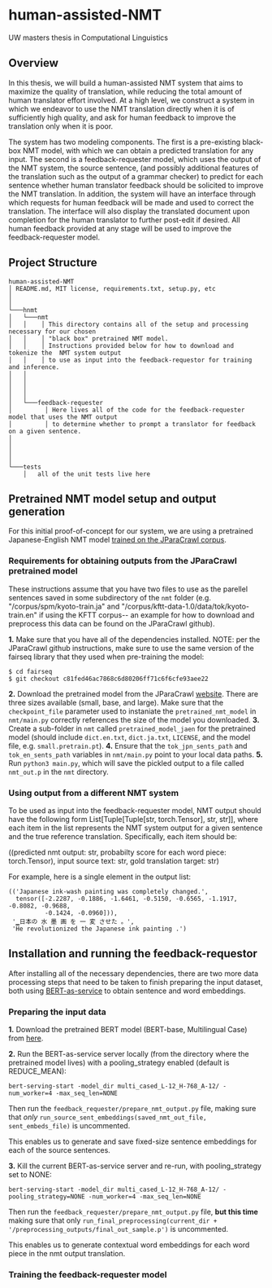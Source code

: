 # human-assisted-NMT
UW masters thesis in Computational Linguistics

## Overview
In this thesis, we will build a human-assisted NMT system that aims to maximize the quality of translation, while reducing the total amount of human translator effort involved. At a high level, we construct a system in which we endeavor to use the NMT translation directly when it is of sufficiently high quality, and ask for human feedback to improve the translation only when it is poor. 

The system has two modeling components. The first is a pre-existing black-box NMT model, with which we can obtain a predicted translation for any input. The second is a feedback-requester model, which uses the output of the NMT system, the source sentence, (and possibly additional features of the translation such as the output of a grammar checker) to predict for each sentence whether human translator feedback should be solicited to improve the NMT translation. In addition, the system will have an interface through which requests for human feedback will be made and used to correct the translation. The interface will also display the translated document upon completion for the human translator to further post-edit if desired. All human feedback provided at any stage will be used to improve the feedback-requester model.

## Project Structure

```
human-assisted-NMT
│ README.md, MIT license, requirements.txt, setup.py, etc
│     
│
└───hnmt
│   └───nmt
│   │    │ This directory contains all of the setup and processing necessary for our chosen
│   │    │ "black box" pretrained NMT model.  
│   │    │ Instructions provided below for how to download and tokenize the  NMT system output
│   │    │ to use as input into the feedback-requestor for training and inference.
│   │  
│   │
│   │       
│   │   
│   └───feedback-requester
│         │ Here lives all of the code for the feedback-requester model that uses the NMT output
│         │ to determine whether to prompt a translator for feedback on a given sentence.
│   
│       
│      
│        
└───tests
    │   all of the unit tests live here 
```

## Pretrained NMT model setup and output generation

For this initial proof-of-concept for our system, we are using a pretrained 
Japanese-English NMT model [trained on the JParaCrawl corpus](https://github.com/MorinoseiMorizo/jparacrawl-finetune).

### Requirements for obtaining outputs from the JParaCrawl pretrained model

These instructions assume that you have two files to use as the parellel sentences
saved in some subdirectory of the `nmt` folder (e.g. "/corpus/spm/kyoto-train.ja"
and "/corpus/kftt-data-1.0/data/tok/kyoto-train.en" if using the KFTT corpus-- an
example for how to download and preprocess this data can be found on the JParaCrawl
github).

**1.** Make sure that you have all of the dependencies installed. NOTE: per the JParaCrawl github instructions, make sure to use the same version of the fairseq library that they used when pre-training the model:
```
$ cd fairseq
$ git checkout c81fed46ac7868c6d80206ff71c6f6cfe93aee22
```
**2.** Download the pretrained model from the JParaCrawl [website](http://www.kecl.ntt.co.jp/icl/lirg/jparacrawl/). There are three sizes available (small, base, and large). Make sure that the `checkpoint_file` parameter used to instaniate the `pretrained_nmt_model` in `nmt/main.py` correctly references the size of the model you downloaded.
**3.** Create a sub-folder in `nmt` called `pretrained_model_jaen` for the pretrained model (should include `dict.en.txt`, `dict.ja.txt`, `LICENSE`, and the model file, e.g. `small.pretrain.pt`).
**4.** Ensure that the `tok_jpn_sents_path` and `tok_en_sents_path` variables in `nmt/main.py` point to your local data paths.
**5.** Run `python3 main.py`, which will save the pickled output to a file called `nmt_out.p` in the `nmt` directory.

### Using output from a different NMT system
To be used as input into the feedback-requester model, NMT output should have the following form List[Tuple[Tuple[str, torch.Tensor], str, str]], where each item in the list represents the NMT system output for a given sentence and the true reference translation. Specifically, each item should be:

((predicted nmt output: str, probabilty score for each word piece: torch.Tensor), input source text: str, gold translation target: str)

For example, here is a single element in the output list:
```
(('Japanese ink-wash painting was completely changed.',
  tensor([-2.2287, -0.1886, -1.6461, -0.5150, -0.6565, -1.1917, -0.8082, -0.9688,
          -0.1424, -0.0960])),
 '▁日本の 水 墨 画 を 一 変 させた 。',
 'He revolutionized the Japanese ink painting .')
```



## Installation and running the feedback-requestor

After installing all of the necessary dependencies, there are two more data processing steps that need to be taken to finish preparing the input dataset, both using [BERT-as-service](https://github.com/hanxiao/bert-as-service) to obtain sentence and word embeddings.

### Preparing the input data

**1.** Download the pretrained BERT model (BERT-base, Multilingual Case) from [here](https://github.com/google-research/bert#pre-trained-models).

**2.** Run the BERT-as-service server locally (from the directory where the pretrained model lives) with a pooling_strategy enabled (default is REDUCE_MEAN):
```
bert-serving-start -model_dir multi_cased_L-12_H-768_A-12/ -num_worker=4 -max_seq_len=NONE
```
Then run the `feedback_requester/prepare_nmt_output.py` file, making sure that *only* `run_source_sent_embeddings(saved_nmt_out_file, sent_embeds_file)` is uncommented.

This enables us to generate and save fixed-size sentence embeddings for each of the source sentences.

**3.** Kill the current BERT-as-service server and re-run, with pooling_strategy set to NONE:
```
bert-serving-start -model_dir multi_cased_L-12_H-768_A-12/ -pooling_strategy=NONE -num_worker=4 -max_seq_len=NONE
```
Then run the `feedback_requester/prepare_nmt_output.py` file, **but this time** making sure that only `run_final_preprocessing(current_dir + '/preprocessing_outputs/final_out_sample.p')` is uncommented.

This enables us to generate contextual word embeddings for each word piece in the nmt output translation.

### Training the feedback-requester model